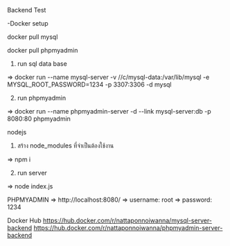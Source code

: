   Backend Test



  
-Docker setup

docker pull mysql


docker pull phpmyadmin



1. run sql data base

   
=> docker run --name mysql-server -v //c/mysql-data:/var/lib/mysql -e MYSQL_ROOT_PASSWORD=1234 -p 3307:3306 -d mysql


2. run phpmyadmin

=> docker run --name phpmyadmin-server -d --link mysql-server:db -p 8080:80 phpmyadmin








nodejs


1. สร้าง node_modules ที่จำเป็นต้องใช้งาน

=> npm i


2. run server


=> node index.js





PHPMYADMIN
=> http://localhost:8080/
=> username: root
=> password: 1234

Docker Hub
https://hub.docker.com/r/nattaponnoiwanna/mysql-server-backend
https://hub.docker.com/r/nattaponnoiwanna/phpmyadmin-server-backend
